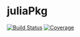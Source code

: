 # juliaPkg

[![Build Status](https://github.com/hchulkim/juliaPkg.jl/actions/workflows/CI.yml/badge.svg?branch=main)](https://github.com/hchulkim/juliaPkg.jl/actions/workflows/CI.yml?query=branch%3Amain)
[![Coverage](https://codecov.io/gh/hchulkim/juliaPkg.jl/branch/main/graph/badge.svg)](https://codecov.io/gh/hchulkim/juliaPkg.jl)
